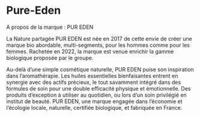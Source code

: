 # Pure-Eden

A propos de la marque : PUR EDEN

La Nature partagée
PUR EDEN est née en 2017 de cette envie de créer une marque bio abordable, multi-segments, pour les hommes comme pour les femmes. Rachetée en 2022, la marque est venue enrichir la gamme biologique proposée par le groupe.

Au-delà d’une simple cosmétique naturelle, PUR EDEN puise son inspiration dans l’aromathérapie. Les huiles essentielles bienfaisantes entrent en synergie avec des actifs précieux, le tout savamment intégré dans des formules de soin pour une double efficacité physique et émotionnelle.
Des produits d’exception à utiliser au quotidien, ou lors d’un soin privilégié en institut de beauté.
PUR EDEN, une marque engagée dans l’économie et l’écologie locale, naturelle, certifiée biologique, et fabriquée en France.
